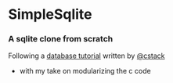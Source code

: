 # SimpleSqlite
### A sqlite clone from scratch

Following a [database tutorial](https://cstack.github.io/db_tutorial/) written by [@cstack](https://github.com/cstack)
* with my take on modularizing the c code
